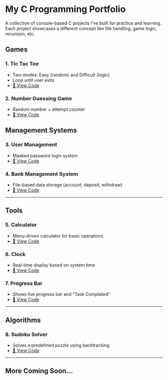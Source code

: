 # My C Programming Portfolio

A collection of console-based C projects I've built for practice and learning. Each project showcases a different concept like file handling, game logic, recursion, etc.

## Games
### 1. Tic Tac Toe
- Two modes: Easy (random) and Difficult (logic)
- Loop until user exits
- [🔗 View Code](https://github.com/amaan483/tictactoe)

### 2. Number Guessing Game
- Random number + attempt counter
- [🔗 View Code](https://github.com/amaan483/number-game)

## Management Systems

### 3. User Management
- Masked password login system
- [🔗 View Code](https://github.com/amaan483/user-management)

### 4. Bank Management System
- File-based data storage (account, deposit, withdraw)
- [🔗 View Code](https://github.com/amaan483/bank-management)

---
## Tools

### 5. Calculator
- Menu-driven calculator for basic operations
- [🔗 View Code](https://github.com/amaan483/calculator)

### 6. Clock
- Real-time display based on system time
- [🔗 View Code](https://github.com/amaan483/clock)

### 7. Progress Bar
- Shows live progress bar and "Task Completed"
- [🔗 View Code](https://github.com/amaan483/progress-bar)

---

## Algorithms

### 8. Sudoku Solver
- Solves a predefined puzzle using backtracking
- [🔗 View Code](https://github.com/amaan483/sudoku)

---

## More Coming Soon...

